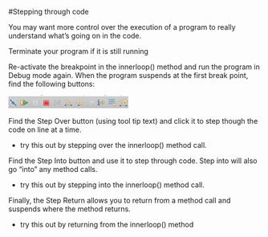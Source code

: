 #Stepping through code

You may want more control over the execution of a program to really understand what’s going on in the code.

Terminate your program if it is still running

Re-activate the breakpoint in the innerloop() method and run the program in Debug mode again. 
When the program suspends at the first break point, find the following buttons:

![](img/06.png)

Find the Step Over button (using tool tip text) and click it to step though the code on line at a time.

- try this out by stepping over the innerloop() method call.

Find the Step Into button and use it to step through code. Step into will also go “into” any method calls.

- try this out by stepping into the innerloop() method call.

Finally, the Step Return allows you to return from a method call and suspends where the method returns.

- try this out by returning from the innerloop() method

